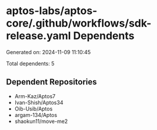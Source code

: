 # aptos-labs/aptos-core/.github/workflows/sdk-release.yaml Dependents

Generated on: 2024-11-09 11:10:45

Total dependents: 5

## Dependent Repositories

- Arm-Kaz/Aptos7
- Ivan-Shish/Aptos34
- Oib-Usib/Aptos
- argam-134/Aptos
- shaokun11/move-me2
